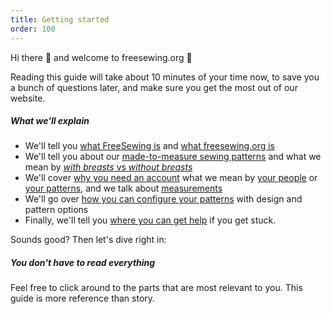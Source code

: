 ```yaml
---
title: Getting started
order: 100
---
```


Hi there 👋 and welcome to freesewing.org 🙂  

Reading this guide will take about 10 minutes of your time now,
to save you a bunch of questions later, and make sure you get the most out of our website.

##### What we'll explain

- We'll tell you [what FreeSewing is][1] and [what freesewing.org is][2]
- We'll tell you about our [made-to-measure sewing patterns][3]
  and what we mean by [_with breasts_ vs _without breasts_][4]
- We'll cover [why you need an account][5]
  what we mean by [your people][6] or [your patterns][7], and we talk about [measurements][8]
- We'll go over [how you can configure your patterns][9] with design and pattern options
- Finally, we'll tell you [where you can get help][10] if you get stuck.

Sounds good? Then let's dive right in:

<ReadMore list />

<Tip>

##### You don't have to read everything

Feel free to click around to the parts that are most relevant to you.
This guide is more reference than story.

</Tip>

[1]: /docs/guide/what/

[2]: /docs/guide/website/

[3]: /docs/guide/mtm/

[4]: /docs/guide/breasts/

[5]: /docs/guide/account/

[6]: /docs/guide/people/

[7]: /docs/guide/patterns/

[8]: /docs/guide/measurements/

[9]: /docs/guide/options/

[10]: /docs/guide/help/
